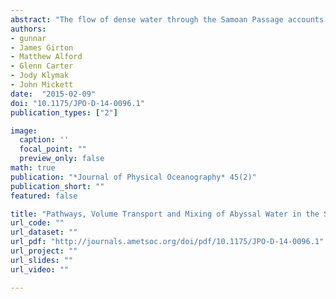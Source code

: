 ```yaml
---
abstract: "The flow of dense water through the Samoan Passage accounts for the major part of the bottom water renewal in the North Pacific and is thus an important element of the Pacific Meridional Overturning Circulation.   A recent set of highly resolved measurements used CTD/LADCP, a microstructure profiler, and moorings to constrain the complex pathways and variability of the abyssal flow.   Volume transport estimates for the dense northward current at several sections across the Passage, calculated using direct velocity measurements from LADCPs, range from $3.9\\times10^6$ to $6.0\\times10^6$ $\\pm1\\times10^6$ m$^3$ s$^{-1}$.   The deep channel to the east and shallower pathways to the west carried about equal amounts of this volume transport, with the densest water flowing along the main eastern channel.   Turbulent dissipation rates estimated from Thorpe scales and direct microstructure agree to within a factor of two, and provide a region-averaged value of $\\mathcal{O}$(10$^{-8})$ W kg$^{-1}$ for layers colder than  0.8°C.   Associated diapycnal diffusivities and downward turbulent heat fluxes are about $5\\times10^{-3}$ m$^2$ s$^{-1}$ and $\\mathcal{O}$(10) W m$^{-2}$, respectively.   However, heat budgets suggest heat fluxes 2-6 times greater.   In the vicinity of one of the major sills of the Passage, highly resolved Thorpe-inferred diffusivity and heat flux were over ten times larger than the region-averaged values, suggesting the mismatch is likely due to undersampled mixing hot-spots."
authors:
- gunnar
- James Girton
- Matthew Alford
- Glenn Carter
- Jody Klymak
- John Mickett
date:  "2015-02-09"
doi: "10.1175/JPO-D-14-0096.1"
publication_types: ["2"]

image:
  caption: ''
  focal_point: ""
  preview_only: false
math: true
publication: "*Journal of Physical Oceanography* 45(2)"
publication_short: ""
featured: false

title: "Pathways, Volume Transport and Mixing of Abyssal Water in the Samoan Passage"
url_code: ""
url_dataset: ""
url_pdf: "http://journals.ametsoc.org/doi/pdf/10.1175/JPO-D-14-0096.1"
url_project: ""
url_slides: ""
url_video: ""

---
```



